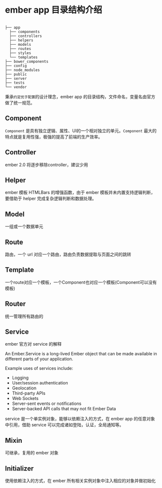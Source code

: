 # ember app 目录结构介绍

```

├── app
  ├── components
  ├── controllers
  ├── helpers
  ├── models
  ├── routes
  ├── styles
  └── templates
├── bower_components
├── config
├── node_modules
├── public
├── server
├── tests
└── vendor

```

秉承`约定优于配置`的设计理念，ember app 的目录结构，文件命名，变量名由官方做了统一规范。

## Component

`Component` 是具有独立逻辑、属性、UI的一个相对独立的单元。`Component`
最大的特点就是复用性强，极强的提高了前端的生产效率。

## Controller

ember 2.0 将逐步移除controller，建议少用

## Helper

ember 模板 HTMLBars 的增强函数，由于 ember 模板并未内置支持逻辑判断，要借助于
helper 完成复杂逻辑判断和数据处理。

## Model

一组或一个数据单元

## Route

路由，一个 url 对应一个路由，路由负责数据提取与页面之间的跳转

## Template

一个route对应一个模板，一个Component也对应一个模板(Component可以没有模板)


## Router

统一管理所有路由的


## Service

ember 官方对 service 的解释

An Ember.Service is a long-lived Ember object that can be made available in different parts of your application.

Example uses of services include:

- Logging
- User/session authentication
- Geolocation
- Third-party APIs
- Web Sockets
- Server-sent events or notifications
- Server-backed API calls that may not fit Ember Data


service 是一个单实例对象，能够以依赖注入的方式，在 ember app 的任意对象中引用，借助 service 可以完成诸如登陆，认证，全局通知等。


## Mixin

可继承，复用的 ember 对象

## Initializer

使用依赖注入的方式，在 ember 所有相关实例对象中注入相应的对象并做初始化
